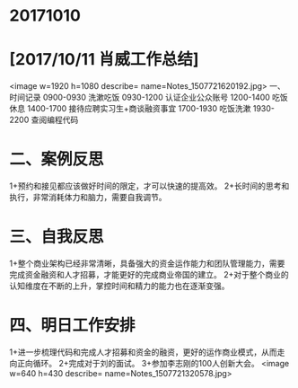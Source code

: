 # 20171010

# [2017/10/11 肖威工作总结]
<image w=1920 h=1080 describe= name=Notes_1507721620192.jpg>
一、时间记录
0900-0930 洗漱吃饭
0930-1200 认证企业公众账号
1200-1400 吃饭休息
1400-1700 接待应聘实习生+商谈融资事宜
1700-1930 吃饭洗漱
1930-2200 查阅编程代码
# 二、案例反思
1+预约和接见都应该做好时间的限定，才可以快速的提高效。
2+长时间的思考和执行，非常消耗体力和脑力，需要自我调节。
# 三、自我反思
1+整个商业架构已经非常清晰，具备强大的资金运作能力和团队管理能力，需要完成资金融资和人才招募，才能更好的完成商业帝国的建立。
2+对于整个商业的认知维度在不断的上升，掌控时间和精力的能力也在逐渐变强。
# 四、明日工作安排
1+进一步梳理代码和完成人才招募和资金的融资，更好的运作商业模式，从而走向正向循环。
2+完成对于刘的面试。
3+参加李志刚的100人创新大会。
<image w=640 h=430 describe= name=Notes_1507721320578.jpg>
